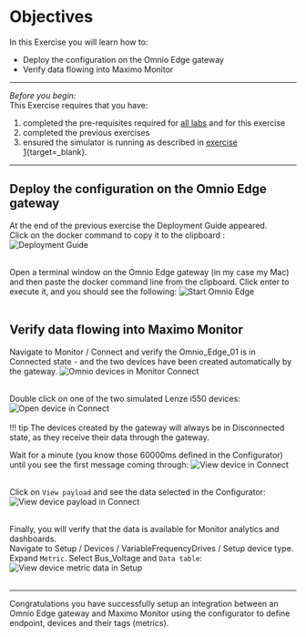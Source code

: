 # Objectives
In this Exercise you will learn how to:

* Deploy the configuration on the Omnio Edge gateway
* Verify data flowing into Maximo Monitor

---
*Before you begin:*  
This Exercise requires that you have:

1. completed the pre-requisites required for [all labs](../prereqs) and for this exercise
2. completed the previous exercises
3. ensured the simulator is running as described in [exercise 1](/omnio_8.8/setup/#configure-the-modbus-simulator){target=_blank}.</br>

---

## Deploy the configuration on the Omnio Edge gateway

At the end of the previous exercise the Deployment Guide appeared. </br>
Click on the docker command to copy it to the clipboard :
![Deployment Guide](/img/omnio_8.8/omnio_configuration_16.png)</br></br>

Open a terminal window on the Omnio Edge gateway (in my case my Mac) and then paste the docker command line from the clipboard. Click enter to execute it, and you should see the following:
![Start Omnio Edge](/img/omnio_8.8/omnio_configuration_17.png)</br></br>

## Verify data flowing into Maximo Monitor

Navigate to Monitor / Connect and verify the Omnio_Edge_01 is in Connected state - and the two devices have been created automatically by the gateway.
![Omnio devices in Monitor Connect](/img/omnio_8.8/omnio_configuration_18.png)</br></br>

Double click on one of the two simulated Lenze i550 devices:
![Open device in Connect](/img/omnio_8.8/omnio_configuration_19.png)</br></br>
!!! tip
    The devices created by the gateway will always be in Disconnected state, as they receive their data through the gateway.

Wait for a minute (you know those 60000ms defined in the Configurator) until you see the first message coming through:
![View device in Connect](/img/omnio_8.8/omnio_configuration_20.png)</br></br>

Click on `View payload` and see the data selected in the Configurator:
![View device payload in Connect](/img/omnio_8.8/omnio_configuration_21.png)</br></br>

Finally, you will verify that the data is available for Monitor analytics and dashboards.</br>
Navigate to Setup / Devices / VariableFrequencyDrives / Setup device type.</br>
Expand `Metric`. Select Bus_Voltage and `Data table`:
![View device metric data in Setup](/img/omnio_8.8/omnio_configuration_22.png)</br></br>


---
Congratulations you have successfully setup an integration between an Omnio Edge gateway and Maximo Monitor using the configurator to define endpoint, devices and their tags (metrics).</br>
